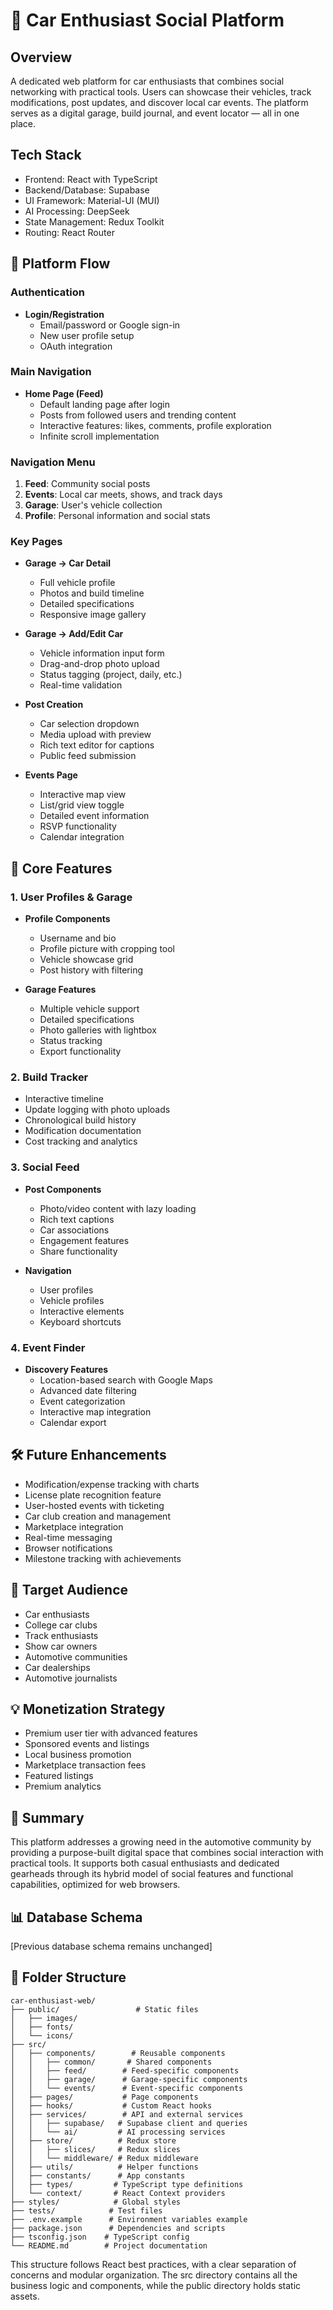 # 🚗 Car Enthusiast Social Platform

## Overview

A dedicated web platform for car enthusiasts that combines social networking with practical tools. Users can showcase their vehicles, track modifications, post updates, and discover local car events. The platform serves as a digital garage, build journal, and event locator — all in one place.

## Tech Stack

- Frontend: React with TypeScript
- Backend/Database: Supabase
- UI Framework: Material-UI (MUI)
- AI Processing: DeepSeek
- State Management: Redux Toolkit
- Routing: React Router

## 🔄 Platform Flow

### Authentication

- **Login/Registration**
  - Email/password or Google sign-in
  - New user profile setup
  - OAuth integration

### Main Navigation

- **Home Page (Feed)**
  - Default landing page after login
  - Posts from followed users and trending content
  - Interactive features: likes, comments, profile exploration
  - Infinite scroll implementation

### Navigation Menu

1. **Feed**: Community social posts
2. **Events**: Local car meets, shows, and track days
3. **Garage**: User's vehicle collection
4. **Profile**: Personal information and social stats

### Key Pages

- **Garage → Car Detail**

  - Full vehicle profile
  - Photos and build timeline
  - Detailed specifications
  - Responsive image gallery

- **Garage → Add/Edit Car**

  - Vehicle information input form
  - Drag-and-drop photo upload
  - Status tagging (project, daily, etc.)
  - Real-time validation

- **Post Creation**

  - Car selection dropdown
  - Media upload with preview
  - Rich text editor for captions
  - Public feed submission

- **Events Page**
  - Interactive map view
  - List/grid view toggle
  - Detailed event information
  - RSVP functionality
  - Calendar integration

## 🧩 Core Features

### 1. User Profiles & Garage

- **Profile Components**

  - Username and bio
  - Profile picture with cropping tool
  - Vehicle showcase grid
  - Post history with filtering

- **Garage Features**
  - Multiple vehicle support
  - Detailed specifications
  - Photo galleries with lightbox
  - Status tracking
  - Export functionality

### 2. Build Tracker

- Interactive timeline
- Update logging with photo uploads
- Chronological build history
- Modification documentation
- Cost tracking and analytics

### 3. Social Feed

- **Post Components**

  - Photo/video content with lazy loading
  - Rich text captions
  - Car associations
  - Engagement features
  - Share functionality

- **Navigation**
  - User profiles
  - Vehicle profiles
  - Interactive elements
  - Keyboard shortcuts

### 4. Event Finder

- **Discovery Features**
  - Location-based search with Google Maps
  - Advanced date filtering
  - Event categorization
  - Interactive map integration
  - Calendar export

## 🛠 Future Enhancements

- Modification/expense tracking with charts
- License plate recognition feature
- User-hosted events with ticketing
- Car club creation and management
- Marketplace integration
- Real-time messaging
- Browser notifications
- Milestone tracking with achievements

## 🎯 Target Audience

- Car enthusiasts
- College car clubs
- Track enthusiasts
- Show car owners
- Automotive communities
- Car dealerships
- Automotive journalists

## 💡 Monetization Strategy

- Premium user tier with advanced features
- Sponsored events and listings
- Local business promotion
- Marketplace transaction fees
- Featured listings
- Premium analytics

## 📱 Summary

This platform addresses a growing need in the automotive community by providing a purpose-built digital space that combines social interaction with practical tools. It supports both casual enthusiasts and dedicated gearheads through its hybrid model of social features and functional capabilities, optimized for web browsers.

## 📊 Database Schema

[Previous database schema remains unchanged]

## 📁 Folder Structure

```
car-enthusiast-web/
├── public/                 # Static files
│   ├── images/
│   ├── fonts/
│   └── icons/
├── src/
│   ├── components/        # Reusable components
│   │   ├── common/       # Shared components
│   │   ├── feed/        # Feed-specific components
│   │   ├── garage/      # Garage-specific components
│   │   └── events/      # Event-specific components
│   ├── pages/           # Page components
│   ├── hooks/           # Custom React hooks
│   ├── services/        # API and external services
│   │   ├── supabase/   # Supabase client and queries
│   │   └── ai/         # AI processing services
│   ├── store/          # Redux store
│   │   ├── slices/     # Redux slices
│   │   └── middleware/ # Redux middleware
│   ├── utils/          # Helper functions
│   ├── constants/      # App constants
│   ├── types/         # TypeScript type definitions
│   └── context/       # React Context providers
├── styles/            # Global styles
├── tests/            # Test files
├── .env.example      # Environment variables example
├── package.json      # Dependencies and scripts
├── tsconfig.json    # TypeScript config
└── README.md        # Project documentation
```

This structure follows React best practices, with a clear separation of concerns and modular organization. The src directory contains all the business logic and components, while the public directory holds static assets.
